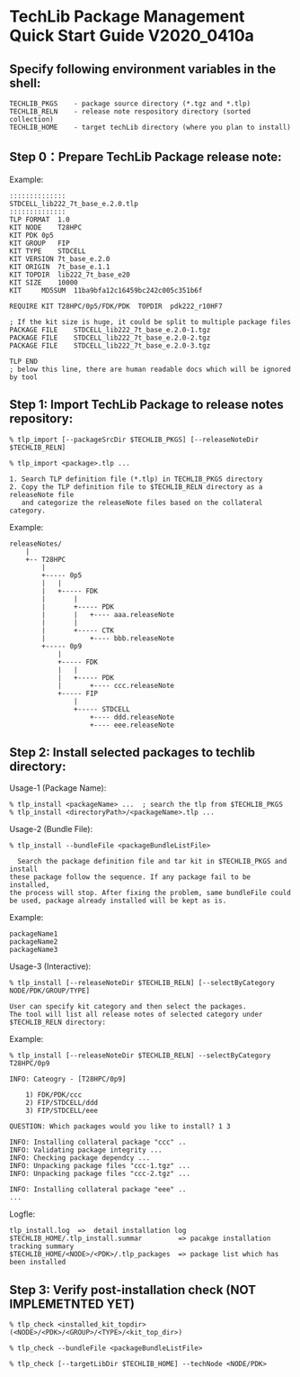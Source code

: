 # TechLib Package Management Quick Start Guide V2020_0410a

## Specify following environment variables in the shell:

	TECHLIB_PKGS	- package source directory (*.tgz and *.tlp)
	TECHLIB_RELN	- release note respository directory (sorted collection)
	TECHLIB_HOME	- target techLib directory (where you plan to install)

## Step 0：Prepare TechLib Package release note:

Example:
	
	::::::::::::::
	STDCELL_lib222_7t_base_e.2.0.tlp
	::::::::::::::
	TLP	FORMAT	1.0
	KIT	NODE	T28HPC
	KIT	PDK	0p5
	KIT	GROUP	FIP
	KIT	TYPE	STDCELL
	KIT	VERSION	7t_base_e.2.0
	KIT	ORIGIN	7t_base_e.1.1
	KIT	TOPDIR	lib222_7t_base_e20
	KIT	SIZE	10000
	KIT     MD5SUM	11ba9bfa12c16459bc242c005c351b6f

	REQUIRE	KIT	T28HPC/0p5/FDK/PDK	TOPDIR	pdk222_r10HF7

	; If the kit size is huge, it could be split to multiple package files
	PACKAGE	FILE	STDCELL_lib222_7t_base_e.2.0-1.tgz  
	PACKAGE	FILE	STDCELL_lib222_7t_base_e.2.0-2.tgz  
	PACKAGE	FILE	STDCELL_lib222_7t_base_e.2.0-3.tgz  

	TLP END 
	; below this line, there are human readable docs which will be ignored by tool

## Step 1: Import TechLib Package to release notes repository:

	% tlp_import [--packageSrcDir $TECHLIB_PKGS] [--releaseNoteDir $TECHLIB_RELN]

	% tlp_import <package>.tlp ...

	1. Search TLP definition file (*.tlp) in TECHLIB_PKGS directory 
	2. Copy the TLP definition file to $TECHLIB_RELN directory as a releaseNote file
	   and categorize the releaseNote files based on the collateral category.

  Example:

	releaseNotes/
		|
		+-- T28HPC
			|
			+----- 0p5
			|	|
			|	+----- FDK
			|		|
			|		+----- PDK
			|		|	+---- aaa.releaseNote
			|		|
			|		+----- CTK
			|			+---- bbb.releaseNote
			+----- 0p9
				|
				+----- FDK
				|	|
				|	+----- PDK
				|		+---- ccc.releaseNote
				+----- FIP
					|
					+----- STDCELL
						+---- ddd.releaseNote
						+---- eee.releaseNote


## Step 2: Install selected packages to techlib directory:

  Usage-1 (Package Name):

	% tlp_install <packageName> ...  ; search the tlp from $TECHLIB_PKGS
	% tlp_install <directoryPath>/<packageName>.tlp ...


  Usage-2 (Bundle File):

	% tlp_install --bundleFile <packageBundleListFile>

	  Search the package definition file and tar kit in $TECHLIB_PKGS and install 
	these package follow the sequence. If any package fail to be installed,
	the process will stop. After fixing the problem, same bundleFile could
	be used, package already installed will be kept as is.

  Example:

	packageName1
	packageName2
	packageName3


  Usage-3 (Interactive):

	% tlp_install [--releaseNoteDir $TECHLIB_RELN] [--selectByCategory NODE/PDK/GROUP/TYPE]

	User can specify kit category and then select the packages.
	The tool will list all release notes of selected category under $TECHLIB_RELN directory:

  Example:

	% tlp_install [--releaseNoteDir $TECHLIB_RELN] --selectByCategory T28HPC/0p9

	INFO: Cateogry - [T28HPC/0p9] 

		1) FDK/PDK/ccc
		2) FIP/STDCELL/ddd
		3) FIP/STDCELL/eee

	QUESTION: Which packages would you like to install? 1 3

	INFO: Installing collateral package "ccc" ..
	INFO: Validating package integrity ...
	INFO: Checking package dependcy ...
	INFO: Unpacking package files "ccc-1.tgz" ...
	INFO: Unpacking package files "ccc-2.tgz" ...

	INFO: Installing collateral package "eee" ..
	...

  Logfle:

	tlp_install.log  =>  detail installation log 
	$TECHLIB_HOME/.tlp_install.summar         => pacakge installation tracking summary
	$TECHLIB_HOME/<NODE>/<PDK>/.tlp_packages  => package list which has been installed


## Step 3: Verify post-installation check (NOT IMPLEMETNTED YET)

	% tlp_check <installed_kit_topdir>    (<NODE>/<PDK>/<GROUP>/<TYPE>/<kit_top_dir>)

	% tlp_check --bundleFile <packageBundleListFile>

	% tlp_check [--targetLibDir $TECHLIB_HOME] --techNode <NODE/PDK>

